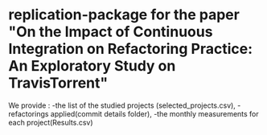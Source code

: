 # replication-package for the paper "On the Impact of Continuous Integration on Refactoring Practice: An Exploratory Study on TravisTorrent"
We provide :
 -the list of the studied projects (selected_projects.csv),
 -refactorings applied(commit details folder),
 -the monthly measurements for each project(Results.csv)

